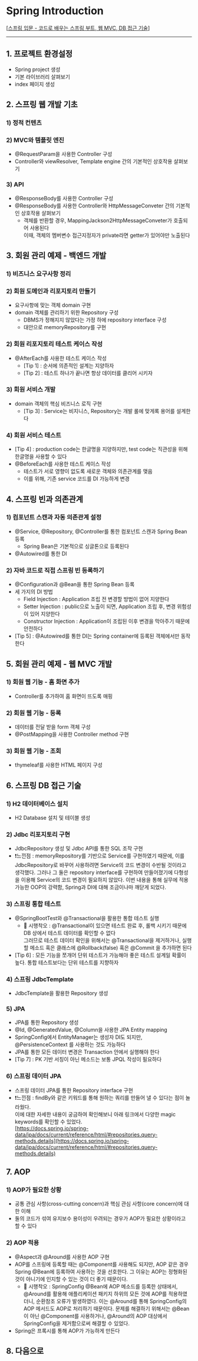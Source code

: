 # Spring Introduction
[[스프링 입문 - 코드로 배우는 스프링 부트, 웹 MVC, DB 접근 기술](https://www.inflearn.com/course/스프링-입문-스프링부트/)]

---
## 1. 프로젝트 환경설정
- Spring project 생성
- 기본 라이브러리 살펴보기
- index 페이지 생성

## 2. 스프링 웹 개발 기초
### 1) 정적 컨텐츠
### 2) MVC와 템플릿 엔진
- @RequestParam을 사용한 Controller 구성
- Controller와 viewResolver, Template engine 간의 기본적인 상호작용 살펴보기
### 3) API
- @ResponseBody를 사용한 Controller 구성
- @ResponseBody를 사용한 Controller와 HttpMessageConveter 간의 기본적인 상호작용 살펴보기
  - 객체를 반환할 경우, MappingJackson2HttpMessageConveter가 호출되어 사용된다  
    이때, 객체의 멤버변수 접근지정자가 private라면 getter가 있어야만 노출된다

## 3. 회원 관리 예제 - 백엔드 개발
### 1) 비즈니스 요구사항 정리
### 2) 회원 도메인과 리포지토리 만들기
- 요구사항에 맞는 객체 domain 구현
- domain 객체를 관리하기 위한 Repository 구성
  - DBMS가 정해지지 않았다는 가정 하에 repository interface 구성  
  - 대안으로 memoryRepository를 구현 
### 2) 회원 리포지토리 테스트 케이스 작성
- @AfterEach를 사용한 테스트 케이스 작성
  - [Tip 1] : 순서에 의존적인 설계는 지양하자
  - [Tip 2] : 테스트 하나가 끝나면 항상 데이터를 클리어 시키자
### 3) 회원 서비스 개발
- domain 객체의 핵심 비즈니스 로직 구현
  - [Tip 3] : Service는 비지니스, Repository는 개발 롤에 맞게록 용어를 설계한다
### 4) 회원 서비스 테스트
- [Tip 4] : production code는 한글명을 지양하지만, test code는 직관성을 위해 한글명을 사용할 수 있다
- @BeforeEach를 사용한 테스트 케이스 작성
  - 테스트가 서로 영향이 없도록 새로운 객체와 의존관계를 맺음
  - 이를 위해, 기존 service 코드를 DI 가능하게 변경

## 4. 스프링 빈과 의존관계
### 1) 컴포넌트 스캔과 자동 의존관계 설정
- @Service, @Repository, @Controller를 통한 컴포넌트 스캔과 Spring Bean 등록
  - Spring Bean은 기본적으로 싱글톤으로 등록된다
- @Autowired를 통한 DI
### 2) 자바 코드로 직접 스프링 빈 등록하기
- @Configuration과 @Bean을 통한 Spring Bean 등록
- 세 가지의 DI 방법
  - Field Injection : Application 조립 전 변경할 방법이 없어 지양한다
  - Setter Injection : public으로 노출이 되면, Application 조립 후, 변경 위험성이 있어 지양한다
  - Constructor Injection : Application이 조립된 이후 변경을 막아주기 때문에 안전하다
- [Tip 5] : @Autowired를 통한 DI는 Spring container에 등록된 객체에서만 동작한다

## 5. 회원 관리 예제 - 웹 MVC 개발
### 1) 회원 웹 기능 - 홈 화면 추가
- Controller를 추가하여 홈 화면이 뜨도록 매핑
### 2) 회원 웹 기능 - 등록
- 데이터를 전달 받을 form 객체 구성
- @PostMapping을 사용한 Controller method 구현
### 3) 회원 웹 기능 - 조회
- thymeleaf를 사용한 HTML 페이지 구성

## 6. 스프링 DB 접근 기술
### 1) H2 데이터베이스 설치
 - H2 Database 설치 및 테이블 생성
### 2) Jdbc 리포지토리 구현
 - JdbcRepository 생성 및 Jdbc API를 통한 SQL 조작 구현
 - ❗️느낀점 : memoryRepository를 기반으로 Service를 구현하였기 때문에,
          이를 JdbcRepository로 바꾸어 사용하려면 Service의 코드 변경이 수반될 것이라고 생각했다.
          그러나 그 둘은 repository interface를 구현하여 만들어졌기에 다형성을 이용해 Service의 코드 변경이 필요하지 않았다.
          이번 내용을 통해 실무에 적용가능한 OOP의 강력함, Spring과 DI에 대해 조금이나마 깨닫게 되었다.
### 3) 스프링 통합 테스트
 - @SpringBootTest와 @Transactional을 활용한 통합 테스트 실행
   - 🔨 시행착오 : @Transactional이 있으면 테스트 완료 후, 롤백 시키기 때문에 DB 상에서 테스트 데이터를 확인할 수 없다  
       그러므로 테스트 데이터 확인을 위해서는 @Transactional을 제거하거나, 실행할 메소드 혹은 클래스에 @Rollback(false) 혹은 @Commit 을 추가하면 된다
 - [Tip 6] : 모든 기능을 쪼개어 단위 테스트가 가능해야 좋은 테스트 설계일 확률이 높다. 통합 테스트보다는 단위 테스트를 지향하자
### 4) 스프링 JdbcTemplate
 - JdbcTemplate을 활용한 Repository 생성
### 5) JPA
 - JPA를 통한 Repository 생성
 - @Id, @GeneratedValue, @Column을 사용한 JPA Entity mapping
 - SpringConfig에서 EntityManager는 생성자 DI도 되지만, @PersistenceContext 를 사용하는 것도 가능하다
 - JPA를 통한 모든 데이터 변경은 Transaction 안에서 실행해야 한다
 - [Tip 7] : PK 기반 서칭이 아닌 메소드는 보통 JPQL 작성이 필요하다
### 6) 스프링 데이터 JPA
 - 스프링 데이터 JPA를 통한 Repository interface 구현
 - ❗️느낀점 : findBy와 같은 키워드를 통해 원하는 쿼리를 만들어 낼 수 있다는 점이 놀라웠다.  
            이에 대한 자세한 내용이 궁금하여 확인해보니 아래 링크에서 다양한 magic keywords를 확인할 수 있었다.  
            [https://docs.spring.io/spring-data/jpa/docs/current/reference/html/#repositories.query-methods.details](https://docs.spring.io/spring-data/jpa/docs/current/reference/html/#repositories.query-methods.details)

## 7. AOP
### 1) AOP가 필요한 상황
 - 공통 관심 사항(cross-cutting concern)과 핵심 관심 사항(core concern)에 대한 이해
 - 둘의 코드가 섞여 유지보수 용이성이 우려되는 경우가 AOP가 필요한 상황이라고 할 수 있다
### 2) AOP 적용
 - @Aspect과 @Around를 사용한 AOP 구현
 - AOP를 스프링에 등록할 때는 @Component를 사용해도 되지만, AOP 같은 경우 Spring @Bean에 등록하여 사용하는 것을 선호한다.
   그 이유는 AOP는 정형화된 것이 아니기에 인지할 수 있는 것이 더 좋기 때문이다. 
   - 🔨 시행착오 : SpringConfig @Bean에 AOP 메소드를 등록한 상태에서, @Around를 활용해 애플리케이션 패키지 하위의 모든 것에 AOP를 적용하였더니, 순환참조 오류가 발생하였다.
                 이는 @Around를 통해 SpringConfig의 AOP 메서드도 AOP로 처리하기 때문이다.
                 문제를 해결하기 위해서는 @Bean이 아닌 @Component를 사용하거나, @Around의 AOP 대상에서 SpringConfig을 제거함으로써 해결할 수 있었다.
 - Spring은 프록시를 통해 AOP가 가능하게 만든다
 
## 8. 다음으로
